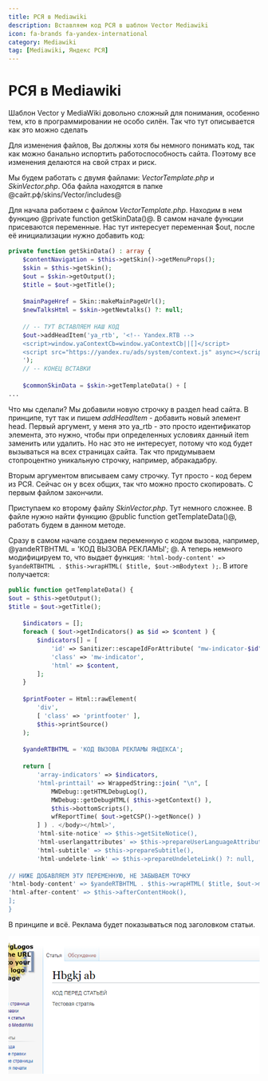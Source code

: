 ```yaml
---
title: РСЯ в Mediawiki
description: Вставляем код РСЯ в шаблон Vector Mediawiki
icon: fa-brands fa-yandex-international
category: Mediawiki
tag: [Mediawiki, Яндекс РСЯ]
---
```


# РСЯ в Mediawiki

Шаблон Vector у MediaWiki довольно сложный для понимания, особенно тем, кто в программировании не особо силён. Так что тут описывается как это можно сделать

Для изменения файлов, Вы должны хотя бы немного понимать код, так как можно банально испортить работоспособность сайта. Поэтому все изменения делаются на свой страх и риск.

Мы будем работать с двумя файлами: *VectorTemplate.php* и *SkinVector.php*. Оба файла находятся в папке @сайт.рф/skins/Vector/includes@

Для начала работаем с файлом *VectorTemplate.php*. Находим в нем функцию @private function getSkinData()@. В самом начале функции присеваются переменные. Нас тут интересует переменная $out, после её инициализации нужно добавить код:

```php
private function getSkinData() : array {
    $contentNavigation = $this->getSkin()->getMenuProps();
    $skin = $this->getSkin();
    $out = $skin->getOutput();
    $title = $out->getTitle();

    $mainPageHref = Skin::makeMainPageUrl();
    $newTalksHtml = $skin->getNewtalks() ?: null;

    // -- ТУТ ВСТАВЛЯЕМ НАШ КОД
    $out->addHeadItem('ya_rtb', '<!-- Yandex.RTB -->
    <script>window.yaContextCb=window.yaContextCb||[]</script>
    <script src="https://yandex.ru/ads/system/context.js" async></script>
    ');
    // -- КОНЕЦ ВСТАВКИ

    $commonSkinData = $skin->getTemplateData() + [
...
```

Что мы сделали? Мы добавили новую строчку в раздел head сайта. В принципе, тут так и пишем *addHeadItem* - добавить новый элемент head. Первый аргумент, у меня это ya_rtb - это просто идентификатор элемента, это нужно, чтобы при определенных условиях данный item заменить или удалить. Но нас это не интересует, потому что код будет вызываться на всех страницах сайта. Так что придумываем стопроцентно уникальную строчку, например, абракадабру.

Вторым аргументом вписываем саму строчку. Тут просто - код берем из РСЯ. Сейчас он у всех общих, так что можно просто скопировать. С первым файлом закончили.

Приступаем ко второму файлу *SkinVector.php*. Тут немного сложнее. В файле нужно найти функцию @public function getTemplateData()@, работать будем в данном методе.

Сразу в самом начале создаем переменную c кодом вызова, например, @yandeRTBHTML = 'КОД ВЫЗОВА РЕКЛАМЫ'; @. А теперь немного модифицируем то, что выдает функция: ``` 'html-body-content' => $yandeRTBHTML . $this->wrapHTML( $title, $out->mBodytext ); ```. В итоге получается:

```php
public function getTemplateData() {
$out = $this->getOutput();
$title = $out->getTitle();

    $indicators = [];
    foreach ( $out->getIndicators() as $id => $content ) {
        $indicators[] = [
            'id' => Sanitizer::escapeIdForAttribute( "mw-indicator-$id" ),
            'class' => 'mw-indicator',
            'html' => $content,
        ];
    }

    $printFooter = Html::rawElement(
        'div',
        [ 'class' => 'printfooter' ],
        $this->printSource()
    );

    $yandeRTBHTML = 'КОД ВЫЗОВА РЕКЛАМЫ ЯНДЕКСА';

    return [
        'array-indicators' => $indicators,
        'html-printtail' => WrappedString::join( "\n", [
            MWDebug::getHTMLDebugLog(),
            MWDebug::getDebugHTML( $this->getContext() ),
            $this->bottomScripts(),
            wfReportTime( $out->getCSP()->getNonce() )
        ] ) . </body></html>',
        'html-site-notice' => $this->getSiteNotice(),
        'html-userlangattributes' => $this->prepareUserLanguageAttributes(),
        'html-subtitle' => $this->prepareSubtitle(),
        'html-undelete-link' => $this->prepareUndeleteLink() ?: null,

// НИЖЕ ДОБАВЛЯЕМ ЭТУ ПЕРЕМЕННУЮ, НЕ ЗАБЫВАЕМ ТОЧКУ
'html-body-content' => $yandeRTBHTML . $this->wrapHTML( $title, $out->mBodytext ) . $printFooter,
'html-after-content' => $this->afterContentHook(),
];
}
```

В принципе и всё. Реклама будет показываться под заголовком статьи.

![Картинка](./ya-rtb-1.png)
